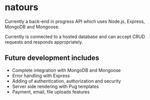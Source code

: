 # natours
Currently a back-end in progress API which uses Node.js, Express, MongoDB and Mongoose.

Currently is connected to a hosted database and can accept CRUD requests and responds appropriately.

## Future development includes
- Complete integration with MongoDB and Mongoose
- Error handling with Express
- Adding of authentication, authorization and security
- Server side rendering with Pug templates
- Payment, email, file uploads features
